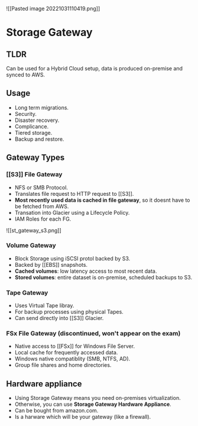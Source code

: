 ![[Pasted image 20221031110419.png]]
# Storage Gateway

## TLDR

Can be used for a Hybrid Cloud setup, data is produced on-premise and synced to AWS.

## Usage

- Long term migrations.
- Security.
- Disaster recovery.
- Complicance.
- Tiered storage.
- Backup and restore.

## Gateway Types

### [[S3]] File Gateway

- NFS or SMB Protocol.
- Translates file request to HTTP request to [[S3]].
- **Most recently used data is cached in file gateway**, so it doesnt have to be fetched from AWS.
- Transation into Glacier using a Lifecycle Policy.
- IAM Roles for each FG.

![[st_gateway_s3.png]]

### Volume Gateway

- Block Storage using iSCSI protol backed by S3.
- Backed by [[EBS]] snapshots.
- **Cached volumes**: low latency access to most recent data.
- **Stored volumes**: entire dataset is on-premise, scheduled backups to S3.

### Tape Gateway

- Uses Virtual Tape libray.
- For backup processes using physical Tapes.
- Can send directly into [[S3]] Glacier.

### FSx File Gateway (discontinued, won't appear on the exam)

- Native access to [[FSx]] for Windows File Server.
- Local cache for frequently accessed data.
- Windows native compatiblity (SMB, NTFS, AD).
- Group file shares and home directories.

## Hardware appliance

- Using Storage Gateway means you need on-premises virtualization.
- Otherwise, you can use **Storage Gateway Hardware Appliance**.
- Can be bought from amazon.com.
- Is a harware which will be your gateway (like a firewall).
